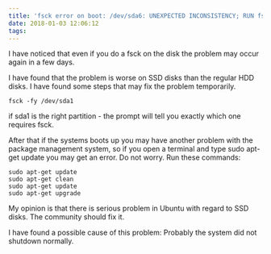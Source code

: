 ```yaml
---
title: 'fsck error on boot: /dev/sda6: UNEXPECTED INCONSISTENCY; RUN fsck MANUALLY'
date: 2018-01-03 12:06:12
tags:
---
```

I have noticed that even if you do a fsck on the disk the problem may occur again in a few days.

I have found that the problem is worse on SSD disks than the regular HDD disks. I have found some steps that may fix the problem temporarily.

    fsck -fy /dev/sda1
if sda1 is the right partition - the prompt will tell you exactly which one requires fsck.

After that if the systems boots up you may have another problem with the package management system, so if you open a terminal and type sudo apt-get update you may get an error. Do not worry. Run these commands:
```
sudo apt-get update
sudo apt-get clean
sudo apt-get update
sudo apt-get upgrade
```
My opinion is that there is serious problem in Ubuntu with regard to SSD disks. The community should fix it.

I have found a possible cause of this problem: Probably the system did not shutdown normally.
